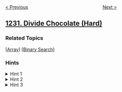 <!--|This file generated by command(leetcode description); DO NOT EDIT.    |-->
<!--+----------------------------------------------------------------------+-->
<!--|@author    openset <openset.wang@gmail.com>                           |-->
<!--|@link      https://github.com/openset                                 |-->
<!--|@home      https://github.com/openset/leetcode                        |-->
<!--+----------------------------------------------------------------------+-->

[< Previous](../toss-strange-coins "Toss Strange Coins")
　　　　　　　　　　　　　　　　
[Next >](../check-if-it-is-a-straight-line "Check If It Is a Straight Line")

## [1231. Divide Chocolate (Hard)](https://leetcode.com/problems/divide-chocolate "分享巧克力")



### Related Topics
  [[Array](../../tag/array/README.md)]
  [[Binary Search](../../tag/binary-search/README.md)]

### Hints
<details>
<summary>Hint 1</summary>
After dividing the array into K+1 sub-arrays, you will pick the sub-array with the minimum sum.
</details>

<details>
<summary>Hint 2</summary>
Divide the sub-array into K+1 sub-arrays such that the minimum sub-array sum is as maximum as possible.
</details>

<details>
<summary>Hint 3</summary>
Use binary search with greedy check.
</details>
